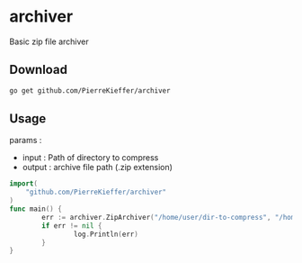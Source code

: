 # archiver 

Basic zip file archiver 

## Download
```bash 
go get github.com/PierreKieffer/archiver
```
## Usage 

params : 
- input : Path of directory to compress
- output : archive file path (.zip extension)

```go
import(
	"github.com/PierreKieffer/archiver"
)
func main() {
        err := archiver.ZipArchiver("/home/user/dir-to-compress", "/home/user/archive-name.zip")
        if err != nil {
                log.Println(err)
        }
}
```
